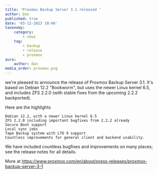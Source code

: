 ```yaml
---
title: 'Proxmox Backup Server 3.1 released '
author: Dan
published: true
date: '03-12-2023 19:40'
taxonomy:
    category:
        - news
    tag:
        - backup
        - release
        - proxmox
aura:
    author: dan
media_order: proxmox.png
---
```


we're pleased to announce the release of Proxmox Backup Server 3.1. It's based on Debian 12.2 "Bookworm", but uses the newer Linux kernel 6.5, and includes ZFS 2.2.0 (with stable fixes from the upcoming 2.2.2 backported).

Here are the highlights

    Debian 12.2, with a newer Linux kernel 6.5
    ZFS 2.2.0 including important bugfixes from 2.2.2 already
    Secure Boot support
    Local sync jobs
    Tape Backup system with LTO 9 support
    Countless improvements for general client and backend usability.

We have included countless bugfixes and improvements on many places; see the release notes for all details.

More at https://www.proxmox.com/en/about/press-releases/proxmox-backup-server-3-1